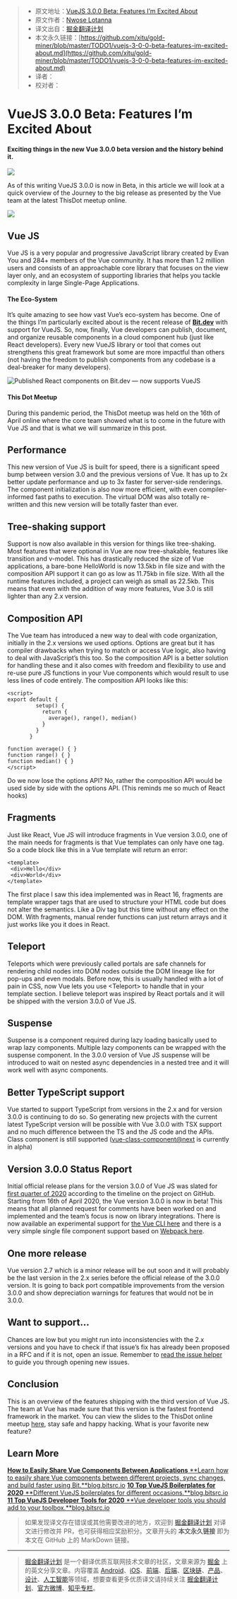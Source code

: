 > * 原文地址：[VueJS 3.0.0 Beta: Features I’m Excited About](https://blog.bitsrc.io/vuejs-3-0-0-beta-features-im-excited-about-c70b82fac163)
> * 原文作者：[Nwose Lotanna](https://medium.com/@viclotana)
> * 译文出自：[掘金翻译计划](https://github.com/xitu/gold-miner)
> * 本文永久链接：[https://github.com/xitu/gold-miner/blob/master/TODO1/vuejs-3-0-0-beta-features-im-excited-about.md](https://github.com/xitu/gold-miner/blob/master/TODO1/vuejs-3-0-0-beta-features-im-excited-about.md)
> * 译者：
> * 校对者：

# VueJS 3.0.0 Beta: Features I’m Excited About

#### Exciting things in the new Vue 3.0.0 beta version and the history behind it.

![](https://cdn-images-1.medium.com/max/2560/1*RldyrFWyMYS5mhvUNmkw7g.jpeg)

As of this writing VueJS 3.0.0 is now in Beta, in this article we will look at a quick overview of the Journey to the big release as presented by the Vue team at the latest ThisDot meetup online.

![](https://cdn-images-1.medium.com/max/2952/1*jfs5yQ21kQKLCvbvuHmSXA.png)

## Vue JS

Vue JS is a very popular and progressive JavaScript library created by Evan You and 284+ members of the Vue community. It has more than 1.2 million users and consists of an approachable core library that focuses on the view layer only, and an ecosystem of supporting libraries that helps you tackle complexity in large Single-Page Applications.

#### The Eco-System

It’s quite amazing to see how vast Vue’s eco-system has become. One of the things I’m particularly excited about is the recent release of [**Bit.dev**](https://bit.dev) with support for VueJS. So, now, finally, Vue developers can publish, document, and organize reusable components in a cloud component hub (just like React developers). Every new VueJS library or tool that comes out strengthens this great framework but some are more impactful than others (not having the freedom to publish components from any codebase is a deal-breaker for many developers).

![Published React components on [Bit.dev](https://bit.dev) — now supports VueJS](https://cdn-images-1.medium.com/max/2000/1*Nj2EzGOskF51B5AKuR-szw.gif)

#### This Dot Meetup

During this pandemic period, the ThisDot meetup was held on the 16th of April online where the core team showed what is to come in the future with Vue JS and that is what we will summarize in this post.

## Performance

This new version of Vue JS is built for speed, there is a significant speed bump between version 3.0 and the previous versions of Vue. It has up to 2x better update performance and up to 3x faster for server-side renderings. The component initialization is also now more efficient, with even compiler-informed fast paths to execution. The virtual DOM was also totally re-written and this new version will be totally faster than ever.

## Tree-shaking support

Support is now also available in this version for things like tree-shaking. Most features that were optional in Vue are now tree-shakable, features like transition and v-model. This has drastically reduced the size of Vue applications, a bare-bone HelloWorld is now 13.5kb in file size and with the composition API support it can go as low as 11.75kb in file size. With all the runtime features included, a project can weigh as small as 22.5kb. This means that even with the addition of way more features, Vue 3.0 is still lighter than any 2.x version.

## Composition API

The Vue team has introduced a new way to deal with code organization, initially in the 2.x versions we used options. Options are great but it has compiler drawbacks when trying to match or access Vue logic, also having to deal with JavaScript’s this too. So the composition API is a better solution for handling these and it also comes with freedom and flexibility to use and re-use pure JS functions in your Vue components which would result to use less lines of code entirely. The composition API looks like this:

```
<script>
export default {
         setup() {
           return {
             average(), range(), median()
           }
         }
       } 

function average() { } 
function range() { } 
function median() { }
</script>
```

Do we now lose the options API? No, rather the composition API would be used side by side with the options API. (This reminds me so much of React hooks)

## Fragments

Just like React, Vue JS will introduce fragments in Vue version 3.0.0, one of the main needs for fragments is that Vue templates can only have one tag. So a code block like this in a Vue template will return an error:

```
<template>   
 <div>Hello</div>   
 <div>World</div>   
</template>
```

The first place I saw this idea implemented was in React 16, fragments are template wrapper tags that are used to structure your HTML code but does not alter the semantics. Like a Div tag but this time without any effect on the DOM. With fragments, manual render functions can just return arrays and it just works like you it does in React.

## Teleport

Teleports which were previously called portals are safe channels for rendering child nodes into DOM nodes outside the DOM lineage like for pop-ups and even modals. Before now, this is usually handled with a lot of pain in CSS, now Vue lets you use \<Teleport> to handle that in your template section. I believe teleport was inspired by React portals and it will be shipped with the version 3.0.0 of Vue JS.

## Suspense

Suspense is a component required during lazy loading basically used to wrap lazy components. Multiple lazy components can be wrapped with the suspense component. In the 3.0.0 version of Vue JS suspense will be introduced to wait on nested async dependencies in a nested tree and it will work well with async components.

## Better TypeScript support

Vue started to support TypeScript from versions in the 2.x and for version 3.0.0 is continuing to do so. So generating new projects with the current latest TypeScript version will be possible with Vue 3.0.0 with TSX support and no much difference between the TS and the JS code and the APIs. Class component is still supported ([vue-class-component@next](https://github.com/vuejs/vue-class-component/tree/next) is currently in alpha)

## Version 3.0.0 Status Report

Initial official release plans for the version 3.0.0 of Vue JS was slated for [first quarter of 2020](https://github.com/vuejs/vue/projects/6) according to the timeline on the project on GitHub. Starting from 16th of April 2020, the Vue version 3.0.0 is now in beta! This means that all planned request for comments have been worked on and implemented and the team’s focus is now on library integrations. There is now available an experimental support for [the Vue CLI here](https://github.com/vuejs/vue-cli-plugin-vue-next) and there is a very simple single file component support based on [Webpack here](https://github.com/vuejs/vue-next-webpack-preview).

## One more release

Vue version 2.7 which is a minor release will be out soon and it will probably be the last version in the 2.x series before the official release of the 3.0.0 version. It is going to back port compatible improvements from the version 3.0.0 and show depreciation warnings for features that would not be in 3.0.0.

## Want to support…

Chances are low but you might run into inconsistencies with the 2.x versions and you have to check if that issue’s fix has already been proposed in a RFC and if it is not, open an issue. Remember to [read the issue helper](https://new-issue.vuejs.org/?repo=vuejs/vue-next) to guide you through opening new issues.

## Conclusion

This is an overview of the features shipping with the third version of Vue JS. The team at Vue has made sure that this version is the fastest frontend framework in the market. You can view the slides to the ThisDot online meetup [here](https://t.co/7TP5ZMtjK4?amp=1), stay safe and happy hacking. What is your favorite new feature?

## Learn More
[**How to Easily Share Vue Components Between Applications**
**Learn how to easily share Vue components between different projects, sync changes, and build faster using Bit.**blog.bitsrc.io](https://blog.bitsrc.io/how-to-easily-share-vue-components-between-applications-1d30a1ad4e4d)
[**10 Top VueJS Boilerplates for 2020**
**Different VueJS boilerplates for different occasions.**blog.bitsrc.io](https://blog.bitsrc.io/10-top-vuejs-boilerplates-for-2020-c70192003d20)
[**11 Top VueJS Developer Tools for 2020**
**Vue developer tools you should add to your toolbox.**blog.bitsrc.io](https://blog.bitsrc.io/top-10-vuejs-developer-tools-becd61375447)

> 如果发现译文存在错误或其他需要改进的地方，欢迎到 [掘金翻译计划](https://github.com/xitu/gold-miner) 对译文进行修改并 PR，也可获得相应奖励积分。文章开头的 **本文永久链接** 即为本文在 GitHub 上的 MarkDown 链接。

---

> [掘金翻译计划](https://github.com/xitu/gold-miner) 是一个翻译优质互联网技术文章的社区，文章来源为 [掘金](https://juejin.im) 上的英文分享文章。内容覆盖 [Android](https://github.com/xitu/gold-miner#android)、[iOS](https://github.com/xitu/gold-miner#ios)、[前端](https://github.com/xitu/gold-miner#前端)、[后端](https://github.com/xitu/gold-miner#后端)、[区块链](https://github.com/xitu/gold-miner#区块链)、[产品](https://github.com/xitu/gold-miner#产品)、[设计](https://github.com/xitu/gold-miner#设计)、[人工智能](https://github.com/xitu/gold-miner#人工智能)等领域，想要查看更多优质译文请持续关注 [掘金翻译计划](https://github.com/xitu/gold-miner)、[官方微博](http://weibo.com/juejinfanyi)、[知乎专栏](https://zhuanlan.zhihu.com/juejinfanyi)。
